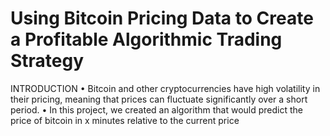 # Using Bitcoin Pricing Data to Create a Profitable Algorithmic Trading Strategy
INTRODUCTION
• Bitcoin and other cryptocurrencies have high volatility in their pricing, meaning that prices can fluctuate significantly over a short period.
• In this project, we created an algorithm that would predict the price of bitcoin in x minutes relative to the current price
